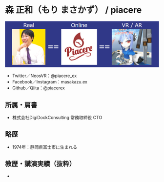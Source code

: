 # 森 正和（もり まさかず） / piacere

![image.png](me.png)

- Twitter／NeosVR：@piacere_ex
- Facebook／Instagram：masakazu.ex
- Github／Qiita：@piacerex

## 所属・肩書

- 株式会社DigiDockConsulting 常務取締役 CTO

## 略歴

- 1974年：静岡県富士市に生まれる

## 教歴・講演実績（抜粋）

- 

